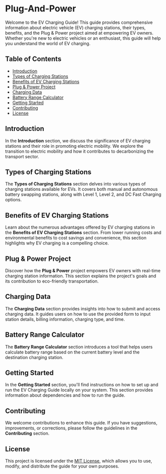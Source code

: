 # Plug-And-Power

Welcome to the EV Charging Guide! This guide provides comprehensive information about electric vehicle (EV) charging stations, their types, benefits, and the Plug & Power project aimed at empowering EV owners. Whether you're new to electric vehicles or an enthusiast, this guide will help you understand the world of EV charging.

## Table of Contents

- [Introduction](#introduction)
- [Types of Charging Stations](#types-of-charging-stations)
- [Benefits of EV Charging Stations](#benefits-of-ev-charging-stations)
- [Plug & Power Project](#plug--power-project)
- [Charging Data](#charging-data)
- [Battery Range Calculator](#battery-range-calculator)
- [Getting Started](#getting-started)
- [Contributing](#contributing)
- [License](#license)

## Introduction

In the **Introduction** section, we discuss the significance of EV charging stations and their role in promoting electric mobility. We explore the transition to electric mobility and how it contributes to decarbonizing the transport sector.

## Types of Charging Stations

The **Types of Charging Stations** section delves into various types of charging stations available for EVs. It covers both manual and autonomous battery swapping stations, along with Level 1, Level 2, and DC Fast Charging options.

## Benefits of EV Charging Stations

Learn about the numerous advantages offered by EV charging stations in the **Benefits of EV Charging Stations** section. From lower running costs and environmental benefits to cost savings and convenience, this section highlights why EV charging is a compelling choice.

## Plug & Power Project

Discover how the **Plug & Power** project empowers EV owners with real-time charging station information. This section explains the project's goals and its contribution to eco-friendly transportation.

## Charging Data

The **Charging Data** section provides insights into how to submit and access charging data. It guides users on how to use the provided form to input station details, billing information, charging type, and time.

## Battery Range Calculator

The **Battery Range Calculator** section introduces a tool that helps users calculate battery range based on the current battery level and the destination charging station.

## Getting Started

In the **Getting Started** section, you'll find instructions on how to set up and run the EV Charging Guide locally on your system. This section provides information about dependencies and how to run the guide.

## Contributing

We welcome contributions to enhance this guide. If you have suggestions, improvements, or corrections, please follow the guidelines in the **Contributing** section.

## License

This project is licensed under the [MIT License](LICENSE), which allows you to use, modify, and distribute the guide for your own purposes.
